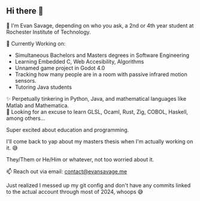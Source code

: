 ## Hi there 👋  
💯 I'm Evan Savage, depending on who you ask, a 2nd or 4th year student at Rochester Institute of Technology.  
  
🔭 Currently Working on:
  - Simultaneous Bachelors and Masters degrees in Software Engineering
  - Learning Embedded C, Web Accesibility, Algorithms
  - Unnamed game project in Godot 4.0
  - Tracking how many people are in a room with passive infrared motion sensors.
  - Tutoring Java students

✨ Perpetually tinkering in Python, Java, and mathematical languages like Matlab and Mathematica.  
🌱 Looking for an excuse to learn GLSL, Ocaml, Rust, Zig, COBOL, Haskell, among others...  
  
Super excited about education and programming.  
  
I'll come back to yap about my masters thesis when I'm actually working on it. 😅  
  
They/Them or He/Him or whatever, not too worried about it.  
  
📫 Reach out via email: [contact@evansavage.me](mailto:contact@evansavage.me)  
  
Just realized I messed up my git config and don't have any commits linked to the actual account through most of 2024, whoops 😅
